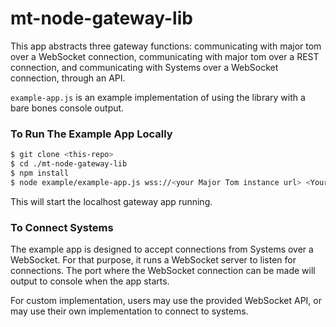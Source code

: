 # mt-node-gateway-lib

This app abstracts three gateway functions: communicating with major tom over a WebSocket connection, communicating with major tom over a REST connection, and communicating with Systems over a WebSocket connection, through an API.

`example-app.js` is an example implementation of using the library with a bare bones console output.

### To Run The Example App Locally

```sh
$ git clone <this-repo>
$ cd ./mt-node-gateway-lib
$ npm install
$ node example/example-app.js wss://<your Major Tom instance url> <Your gateway token> [<Basic Auth Username>] [<Basic Auth Password>]
```

This will start the localhost gateway app running.

### To Connect Systems

The example app is designed to accept connections from Systems over a WebSocket. For that purpose, it runs a WebSocket server to listen for connections. The port where the WebSocket connection can be made will output to console when the app starts.

For custom implementation, users may use the provided WebSocket API, or may use their own implementation to connect to systems.

